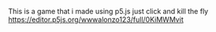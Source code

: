 This is a game that i made using p5.js
just click and kill the fly 
https://editor.p5js.org/wwwalonzo123/full/0KiMWMvit
